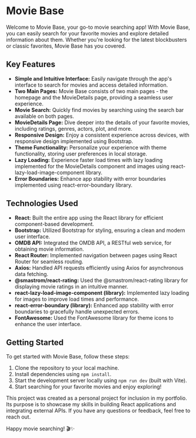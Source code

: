 # **Movie Base**

Welcome to Movie Base, your go-to movie searching app! With Movie Base, you can easily search for your favorite movies and explore detailed information about them. Whether you're looking for the latest blockbusters or classic favorites, Movie Base has you covered.

## **Key Features**

- **Simple and Intuitive Interface:** Easily navigate through the app's interface to search for movies and access detailed information.
- **Two Main Pages:** Movie Base consists of two main pages - the homepage and the MovieDetails page, providing a seamless user experience.
- **Movie Search:** Quickly find movies by searching using the search bar available on both pages.
- **MovieDetails Page:** Dive deeper into the details of your favorite movies, including ratings, genres, actors, plot, and more.
- **Responsive Design:** Enjoy a consistent experience across devices, with responsive design implemented using Bootstrap.
- **Theme Functionality:** Personalize your experience with theme functionality, storing user preferences in local storage.
- **Lazy Loading:** Experience faster load times with lazy loading implemented for the MovieDetails component and images using react-lazy-load-image-component library.
- **Error Boundaries:** Enhance app stability with error boundaries implemented using react-error-boundary library.

## **Technologies Used**

- **React:** Built the entire app using the React library for efficient component-based development.
- **Bootstrap:** Utilized Bootstrap for styling, ensuring a clean and modern user interface.
- **OMDB API:** Integrated the OMDB API, a RESTful web service, for obtaining movie information.
- **React Router:** Implemented navigation between pages using React Router for seamless routing.
- **Axios:** Handled API requests efficiently using Axios for asynchronous data fetching.
- **@smastrom/react-rating:** Used the @smastrom/react-rating library for displaying movie ratings in an intuitive manner.
- **react-lazy-load-image-component (library):** Implemented lazy loading for images to improve load times and performance.
- **react-error-boundary (library):** Enhanced app stability with error boundaries to gracefully handle unexpected errors.
- **FontAwesome:** Used the FontAwesome library for theme icons to enhance the user interface.

## **Getting Started**

To get started with Movie Base, follow these steps:

1. Clone the repository to your local machine.
2. Install dependencies using `npm install`.
3. Start the development server locally using `npm run dev` (built with Vite).
4. Start searching for your favorite movies and enjoy exploring!

This project was created as a personal project for inclusion in my portfolio. Its purpose is to showcase my skills in building React applications and integrating external APIs. If you have any questions or feedback, feel free to reach out.

Happy movie searching! 🎬✨
